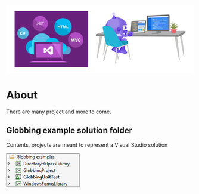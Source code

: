 
![img](assets/figure1.png)

# About

There are many project and more to come.

## Globbing example solution folder

Contents, projects are meant to represent a Visual Studio solution

![image](assets/Globbing1.png)